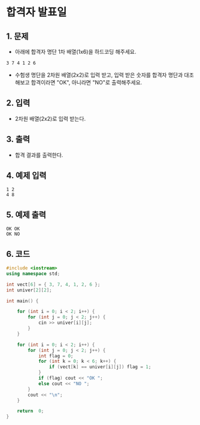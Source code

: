 # 합격자 발표일

## 1. 문제
- 아래에 합격자 명단 1차 배열(1x6)을 하드코딩 해주세요.

```
3 7 4 1 2 6
```

- 수험생 명단을 2차원 배열(2x2)로 입력 받고, 입력 받은 숫자를 합격자 명단과 대조해보고 합격이라면 "OK", 아니라면 "NO"로 출력해주세요.

## 2. 입력
- 2차원 배열(2x2)로 입력 받는다.



## 3. 출력
- 합격 결과를 출력한다.

## 4. 예제 입력
```
1 2
4 8
```

## 5. 예제 출력
```
OK OK
OK NO
```

## 6. 코드
```c++
#include <iostream>
using namespace std;

int vect[6] = { 3, 7, 4, 1, 2, 6 };
int univer[2][2];

int main() {

	for (int i = 0; i < 2; i++) {
		for (int j = 0; j < 2; j++) {
			cin >> univer[i][j];
		}
	}

	for (int i = 0; i < 2; i++) {
		for (int j = 0; j < 2; j++) {
			int flag = 0;
			for (int k = 0; k < 6; k++) {
				if (vect[k] == univer[i][j]) flag = 1;
			}
			if (flag) cout << "OK ";
			else cout << "NO ";
		}
		cout << "\n";
	}

	return  0;
}
```
